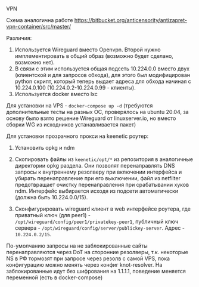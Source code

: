 VPN

Схема аналогична работе https://bitbucket.org/anticensority/antizapret-vpn-container/src/master/

Различия:

1. Используется Wireguard вместо Openvpn. Второй нужно имплементировать в общий образ (возможно будет сделано, возможно нет).
2. В связи с этим используется общая подсеть 10.224.0.0 вместо двух (клиентской и для запросов обхода), для этого был модифицирован python скрипт, который теперь выдает адреса для обхода начиная с 10.224.0.100 (10.224.0.2-10.224.0.99 - клиенты).
3. Используется docker вместо lxc

Для установки на VPS - `docker-compose up -d` (требуются дополнительные тесты на разных ОС, проверялось на ubuntu 20.04, за основу было взято решение Wireguard от linuxserver.io, но вместо сборки WG из исходников устанавливается пакет)

Для установки прозрачного прокси на keenetic роутер:

1. Установить opkg и ndm

2. Скопировать файлы из `keenetic/opt/*` из репозитория в аналогичные директории opkg раздела. Они позволят перенаправлять DNS запросы к внутреннему резолверу при включении интерфейса и убирать перенаправление при его выключении, файл из netfilter предотвращает очистку перенаправления при срабатывании хуков ndm. Интерфейс выбирается исходя из подсети автоматически (должна быть 10.224.0.0/15).

3. Сконфигурировать wireguard клиент в web интерфейсе роутера, где приватный ключ (для peer1) - `/opt/wireguard/config/peer1/privatekey-peer1`, публичный ключ сервера - `/opt/wireguard/config/server/publickey-server`. Адрес - `10.224.0.2/15`.


По-умолчанию запросы на не заблокированные сайты перенаправляются через DoT на сторонние резолверы, т.к. некоторые NS в РФ тормозят при запросе через резолв с самой VPS, пока конфигурацию можно менять через конфиг knot-resolver. На заблокированные идут без шифрования на 1.1.1.1, поведение меняется переменной (есть в docker-compose)
